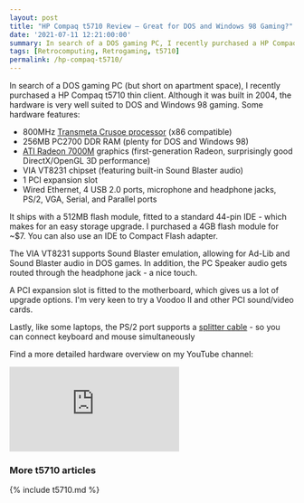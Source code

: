 ```yaml
---
layout: post
title: "HP Compaq t5710 Review – Great for DOS and Windows 98 Gaming?"
date: '2021-07-11 12:21:00:00'
summary: In search of a DOS gaming PC, I recently purchased a HP Compaq t5710 thin client. Although built in 2004, the hardware is very well suited to DOS and Windows 98 gaming ...
tags: [Retrocomputing, Retrogaming, t5710]
permalink: /hp-compaq-t5710/
---
```


In search of a DOS gaming PC (but short on apartment space), I recently purchased a HP Compaq t5710 thin client. Although it was built in 2004, the hardware is very well suited to DOS and Windows 98 gaming. Some hardware features:

* 800MHz <a href="https://en.wikipedia.org/wiki/Transmeta_Crusoe" target="_blank">Transmeta Crusoe processor</a> (x86 compatible)
* 256MB PC2700 DDR RAM (plenty for DOS and Windows 98)
* <a href="https://en.wikipedia.org/wiki/Radeon_R100_series" target="_blank">ATI Radeon 7000M</a> graphics (first-generation Radeon, surprisingly good DirectX/OpenGL 3D performance)
* VIA VT8231 chipset (featuring built-in Sound Blaster audio) 
* 1 PCI expansion slot 
* Wired Ethernet, 4 USB 2.0 ports, microphone and headphone jacks, PS/2, VGA, Serial, and Parallel ports

It ships with a 512MB flash module, fitted to a standard 44-pin IDE - which makes for an easy storage upgrade. I purchased a 4GB flash module for ~$7. You can also use an IDE to Compact Flash adapter.

The VIA VT8231 supports Sound Blaster emulation, allowing for Ad-Lib and Sound Blaster audio in DOS games. In addition, the PC Speaker audio gets routed through the headphone jack - a nice touch.

A PCI expansion slot is fitted to the motherboard, which gives us a lot of upgrade options. I'm very keen to try a Voodoo II and other PCI sound/video cards.

Lastly, like some laptops, the PS/2 port supports a <a href="https://www.ebay.com/itm/392826957006" target="_blank">splitter cable</a> - so you can connect keyboard and mouse simultaneously  

Find a more detailed hardware overview on my YouTube channel:

<div class="youtube-container">
<iframe src="https://www.youtube.com/embed/V4DIPffO-sI?rel=0" 
frameborder="0" allowfullscreen class="youtube-video"></iframe>
</div> 


### More t5710 articles

{% include t5710.md %}



